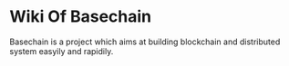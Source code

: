 Wiki Of Basechain
===
Basechain is a project which aims at building blockchain and distributed system easyily and rapidily.